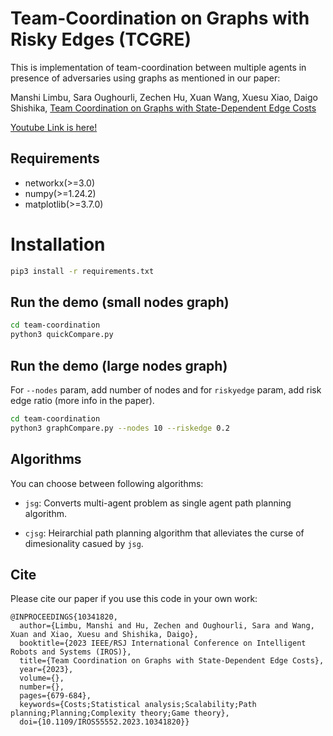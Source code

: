 # Team-Coordination on Graphs with Risky Edges (TCGRE)
This is implementation of team-coordination between multiple agents in presence of adversaries using graphs as mentioned in our paper:

Manshi Limbu, Sara Oughourli, Zechen Hu, Xuan Wang, Xuesu Xiao, Daigo Shishika, [Team Coordination on Graphs with State-Dependent Edge Costs](https://ieeexplore.ieee.org/abstract/document/10341820)

[Youtube Link is here!](https://www.youtube.com/watch?v=UnMjOX3ffw8&ab_channel=DaigoShishika)

## Requirements
* networkx(>=3.0)
* numpy(>=1.24.2)
* matplotlib(>=3.7.0)


# Installation

```bash
pip3 install -r requirements.txt
```


## Run the demo (small nodes graph)

```bash
cd team-coordination
python3 quickCompare.py
```

## Run the demo (large nodes graph)
For `--nodes` param, add number of nodes and for `riskyedge` param, add risk edge ratio (more info in the paper). 

```bash
cd team-coordination
python3 graphCompare.py --nodes 10 --riskedge 0.2
```

## Algorithms 
You can choose between following algorithms:
* `jsg`: Converts multi-agent problem as single agent path planning algorithm. 

* `cjsg`: Heirarchial path planning algorithm that alleviates the curse of dimesionality casued by `jsg`. 


## Cite

Please cite our paper if you use this code in your own work:
```
@INPROCEEDINGS{10341820,
  author={Limbu, Manshi and Hu, Zechen and Oughourli, Sara and Wang, Xuan and Xiao, Xuesu and Shishika, Daigo},
  booktitle={2023 IEEE/RSJ International Conference on Intelligent Robots and Systems (IROS)}, 
  title={Team Coordination on Graphs with State-Dependent Edge Costs}, 
  year={2023},
  volume={},
  number={},
  pages={679-684},
  keywords={Costs;Statistical analysis;Scalability;Path planning;Planning;Complexity theory;Game theory},
  doi={10.1109/IROS55552.2023.10341820}}

```
